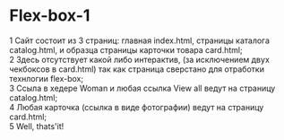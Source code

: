 # Flex-box-1
 1 Сайт состоит из 3 страниц: главная index.html, страницы каталога catalog.html, и образца страницы карточки товара card.html;  
 2 Здесь отсутствует какой либо интерактив, (за исключением двух чекбоксов в card.html) так как страница сверстано для отработки технлогии flex-box;  
 3 Ссыла в хедере Woman и любая ссылка View all  ведут на страницу catalog.html;  
 4 Любая карточка (ссылка в виде фотографии) ведут на страницу card.html;  
 5 Well, thats'it!  
